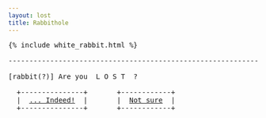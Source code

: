 ```yaml
---
layout: lost
title: Rabbithole
---
```

<pre>
{% include white_rabbit.html %}

-----------------------------------------------------------------------

[rabbit(?)] Are you  L O S T  ?                                        

  +---------------+       +------------+
  |  <a href="/index.html">... Indeed!</a>  |       |  <a href="/rabbithole_r.html">Not sure</a>  |
  +---------------+       +------------+
</pre>
